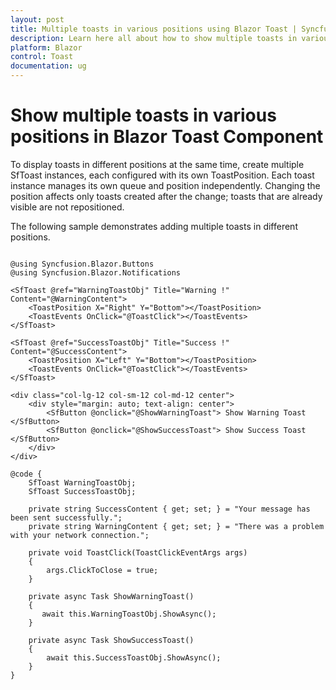```yaml
---
layout: post
title: Multiple toasts in various positions using Blazor Toast | Syncfusion
description: Learn here all about how to show multiple toasts in various positions in Syncfusion Blazor Toast component and more.
platform: Blazor
control: Toast
documentation: ug
---
```


# Show multiple toasts in various positions in Blazor Toast Component

To display toasts in different positions at the same time, create multiple SfToast instances, each configured with its own ToastPosition. Each toast instance manages its own queue and position independently. Changing the position affects only toasts created after the change; toasts that are already visible are not repositioned.

The following sample demonstrates adding multiple toasts in different positions.

```cshtml

@using Syncfusion.Blazor.Buttons
@using Syncfusion.Blazor.Notifications

<SfToast @ref="WarningToastObj" Title="Warning !" Content="@WarningContent">
    <ToastPosition X="Right" Y="Bottom"></ToastPosition>
    <ToastEvents OnClick="@ToastClick"></ToastEvents>
</SfToast>

<SfToast @ref="SuccessToastObj" Title="Success !" Content="@SuccessContent">
    <ToastPosition X="Left" Y="Bottom"></ToastPosition>
    <ToastEvents OnClick="@ToastClick"></ToastEvents>
</SfToast>

<div class="col-lg-12 col-sm-12 col-md-12 center">
    <div style="margin: auto; text-align: center">
        <SfButton @onclick="@ShowWarningToast"> Show Warning Toast </SfButton>
        <SfButton @onclick="@ShowSuccessToast"> Show Success Toast </SfButton>
    </div>
</div>

@code {
    SfToast WarningToastObj;
    SfToast SuccessToastObj;

    private string SuccessContent { get; set; } = "Your message has been sent successfully.";
    private string WarningContent { get; set; } = "There was a problem with your network connection.";

    private void ToastClick(ToastClickEventArgs args)
    {
        args.ClickToClose = true;
    }

    private async Task ShowWarningToast()
    {
       await this.WarningToastObj.ShowAsync();
    }

    private async Task ShowSuccessToast()
    {
        await this.SuccessToastObj.ShowAsync();
    }
}

```